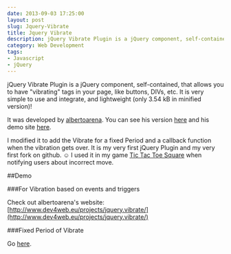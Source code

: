 ```yaml
---
date: 2013-09-03 17:25:00
layout: post
slug: Jquery-Vibrate
title: Jquery Vibrate
description: jQuery Vibrate Plugin is a jQuery component, self-contained, that allows you to have "vibrating" tags in your page, like buttons, DIVs, etc.
category: Web Development
tags: 
- Javascript
- jQuery
---
```


jQuery Vibrate Plugin is a jQuery component, self-contained, that allows you to have "vibrating" tags in your page, like buttons, DIVs, etc. It is very simple to use and integrate, and lightweight (only 3.54 kB in minified version)!

It was developed by [albertoarena](https://github.com/albertoarena). You can see his version [here](https://github.com/albertoarena/jquery-vibrate) and his demo site [here](http://www.dev4web.eu/projects/jquery.vibrate/).

I modified it to add the Vibrate for a fixed Period and a callback function when the vibration gets over. It is my very first jQuery Plugin and my very first fork on github. ☺ I used it in my game [Tic Tac Toe Square](http://ttt2-termvader.rhcloud.com/) when notifying users about incorrect move.

##Demo

###For Vibration based on events and triggers

Check out albertoarena's website: [http://www.dev4web.eu/projects/jquery.vibrate/](http://www.dev4web.eu/projects/jquery.vibrate/)

###Fixed Period of Vibrate

Go [here](http://termvader.github.io/jquery-vibrate/).